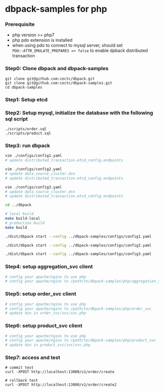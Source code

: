 # dbpack-samples for php

### Prerequisite
- php version >= php7
- php pdo extension is installed
- when using pdo to connect to mysql server, should set `PDO::ATTR_EMULATE_PREPARES => false` to enable dpback distributed transaction

### Step0: Clone dbpack and dbpack-samples
```shell
git clone git@github.com:cectc/dbpack.git
git clone git@github.com:cectc/dbpack-samples.git
cd dbpack-samples
```

### Step1: Setup etcd

### Step2: Setup mysql, initialize the database with the following sql script
```
./scripts/order.sql
./scripts/product.sql
```

### Step3: run dbpack
```bash
vim ./configs/config1.yaml
# update distributed_transaction.etcd_config.endpoints

vim ./configs/config2.yaml
# update data_source_cluster.dsn
# update distributed_transaction.etcd_config.endpoints

vim ./configs/config3.yaml
# update data_source_cluster.dsn
# update distributed_transaction.etcd_config.endpoints

cd ../dbpack

# local build
make build-local
# production build
make build

./dist/dbpack start --config ../dbpack-samples/configs/config1.yaml

./dist/dbpack start --config ../dbpack-samples/configs/config2.yaml

./dist/dbpack start --config ../dbpack-samples/configs/config3.yaml
```

### Step4: setup aggregation_svc client
```bash
# config your apache/nginx to use php
# config your apache/nginx to /path/to/dbpack-samples/php/aggregation_svc
```

### Step5: setup order_svc client
```bash
# config your apache/nginx to use php
# config your apache/nginx to /path/to/dbpack-samples/php/order_svc
# update dsn in order_svc/svc/svc.php
```

### Step6: setup product_svc client
```bash
# config your apache/nginx to use php
# config your apache/nginx to /path/to/dbpack-samples/php/product_svc
# update dsn in product_svc/svc/svc.php
```

### Step7: access and test
```
# commit test
curl -XPOST http://localhost:13000/v1/order/create

# rollback test
curl -XPOST http://localhost:13000/v1/order/create2
```